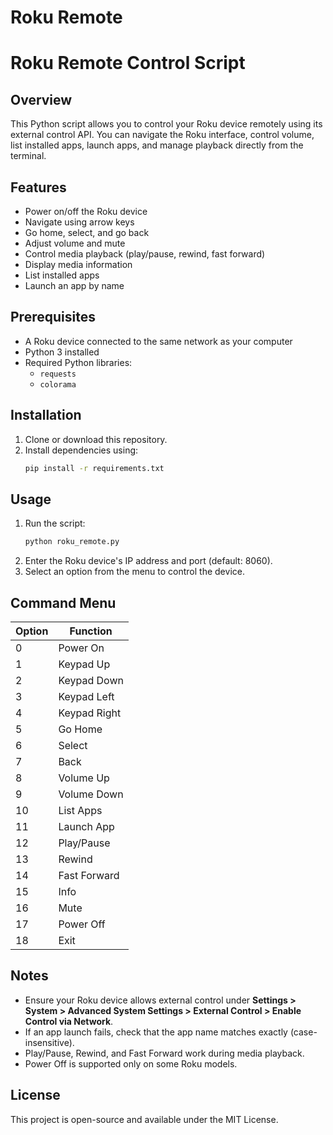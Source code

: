 # Roku Remote
# Roku Remote Control Script

## Overview
This Python script allows you to control your Roku device remotely using its external control API. You can navigate the Roku interface, control volume, list installed apps, launch apps, and manage playback directly from the terminal.

## Features
- Power on/off the Roku device
- Navigate using arrow keys
- Go home, select, and go back
- Adjust volume and mute
- Control media playback (play/pause, rewind, fast forward)
- Display media information
- List installed apps
- Launch an app by name

## Prerequisites
- A Roku device connected to the same network as your computer
- Python 3 installed
- Required Python libraries:
  - `requests`
  - `colorama`
  
## Installation
1. Clone or download this repository.
2. Install dependencies using:
   ```bash
   pip install -r requirements.txt
   ```

## Usage
1. Run the script:
   ```bash
   python roku_remote.py
   ```
2. Enter the Roku device's IP address and port (default: 8060).
3. Select an option from the menu to control the device.

## Command Menu
| Option | Function |
|--------|----------|
| 0 | Power On |
| 1 | Keypad Up |
| 2 | Keypad Down |
| 3 | Keypad Left |
| 4 | Keypad Right |
| 5 | Go Home |
| 6 | Select |
| 7 | Back |
| 8 | Volume Up |
| 9 | Volume Down |
| 10 | List Apps |
| 11 | Launch App |
| 12 | Play/Pause |
| 13 | Rewind |
| 14 | Fast Forward |
| 15 | Info |
| 16 | Mute |
| 17 | Power Off |
| 18 | Exit |

## Notes
- Ensure your Roku device allows external control under **Settings > System > Advanced System Settings > External Control > Enable Control via Network**.
- If an app launch fails, check that the app name matches exactly (case-insensitive).
- Play/Pause, Rewind, and Fast Forward work during media playback.
- Power Off is supported only on some Roku models.

## License
This project is open-source and available under the MIT License.




